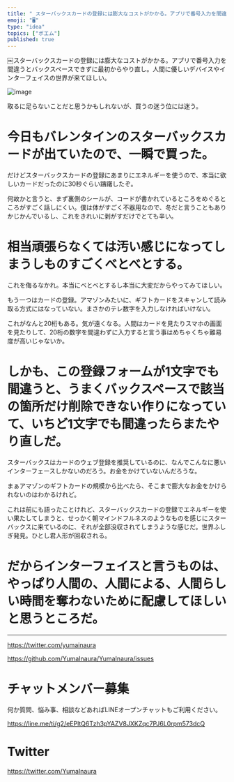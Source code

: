 ```yaml
---
title: "￼スターバックスカードの登録には膨大なコストがかかる。アプリで番号入力を間違うとバックスペースできずに最初からやり直し。人間に優しいデバイス"
emoji: "🖥"
type: "idea"
topics: ["ポエム"]
published: true
---
```


￼スターバックスカードの登録には膨大なコストがかかる。アプリで番号入力を間違うとバックスペースできずに最初からやり直し。人間に優しいデバイスやインターフェイスの世界が来てほしい。

![image](https://user-images.githubusercontent.com/13635059/51286531-c4927700-1a36-11e9-948b-638fcb62cdf2.png)

取るに足らないことだと思うかもしれないが、買うの迷う位には迷う。

# 今日もバレンタインのスターバックスカードが出ていたので、一瞬で買った。

だけどスターバックスカードの登録にあまりにエネルギーを使うので、本当に欲しいカードだったのに30秒ぐらい躊躇したぞ。

何故かと言うと、まず裏側のシールが、コードが書かれているところをめぐるところがすごく話しにくい。僕は体がすごく不器用なので、冬だと言うこともありかじかんでいるし、これをきれいに剥がすだけでとても辛い。

# 相当頑張らなくては汚い感じになってしまうしものすごくべとべとする。

これを侮るなかれ。本当にべとべとするし本当に大変だからやってみてほしい。

もう一つはカードの登録。アマゾンみたいに、ギフトカードをスキャンして読み取る方式にはなっていない。まさかのテレ数字を入力しなければいけない。

これがなんと20桁もある。気が遠くなる。人間はカードを見たりスマホの画面を見たりして、20桁の数字を間違わずに入力すると言う事はめちゃくちゃ難易度が高いじゃないか。

# しかも、この登録フォームが1文字でも間違うと、うまくバックスペースで該当の箇所だけ削除できない作りになっていて、いちど1文字でも間違ったらまたやり直しだ。

スターバックスはカードのウェブ登録を推奨しているのに、なんでこんなに悪いインターフェースしかないのだろう。お金をかけていないんだろうな。

まぁアマゾンのギフトカードの規模から比べたら、そこまで膨大なお金をかけられないのはわかるけれど。

これは前にも語ったことけれど、スターバックスカードの登録でエネルギーを使い果たしてしまうと、せっかく朝マインドフルネスのようなものを感じにスターバックスに来ているのに、それが全部没収されてしまうような感じだ。世界ふしぎ発見。ひとし君人形が回収される。

# だからインターフェイスと言うものは、やっぱり人間の、人間による、人間らしい時間を奪わないために配慮してほしいと思うところだ。

---

https://twitter.com/yumainaura

https://github.com/YumaInaura/YumaInaura/issues












<!-- Update From Qiita API -->

# チャットメンバー募集


何か質問、悩み事、相談などあればLINEオープンチャットもご利用ください。

https://line.me/ti/g2/eEPltQ6Tzh3pYAZV8JXKZqc7PJ6L0rpm573dcQ





# Twitter


https://twitter.com/YumaInaura


<!-- Update From Qiita API -->


